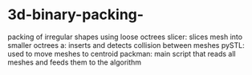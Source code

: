 # 3d-binary-packing-
packing of irregular shapes using loose octrees 
slicer: slices mesh into smaller octrees 
a: inserts and detects collision between meshes
pySTL: used to move meshes to centroid
packman: main script that reads all meshes and feeds them to the algorithm
